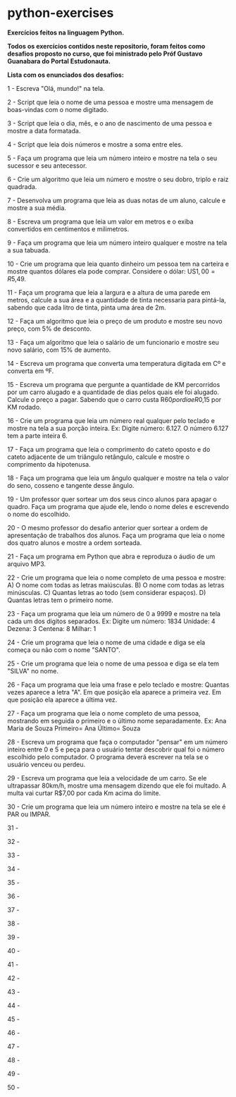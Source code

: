 # python-exercises
**Exercícios feitos na linguagem Python.**

**Todos os exercícios contidos neste repositorio, foram feitos como desafios proposto no curso, que foi ministrado pelo Próf Gustavo Guanabara do Portal Estudonauta.**

**Lista com os enunciados dos desafios:**

1 - Escreva "Olá, mundo!" na tela.

2 - Script que leia o nome de uma pessoa e mostre uma mensagem de boas-vindas com o nome digitado.

3 - Script que leia o dia, mês, e o ano de nascimento de uma pessoa e mostre a data formatada.

4 - Script que leia dois números e mostre a soma entre eles.

5 - Faça um programa que leia um número inteiro e mostre na tela o seu sucessor e seu antecessor.

6 - Crie um algoritmo que leia um número e mostre o seu dobro, triplo e raiz quadrada.

7 - Desenvolva um programa que leia as duas notas de um aluno, calcule e mostre a sua média.

8 - Escreva um programa que leia um valor em metros e o exiba convertidos em centimentos e milimetros.

9 - Faça um programa que leia um número inteiro qualquer e mostre na tela a sua tabuada.

10 - Crie um programa que leia quanto dinheiro um pessoa tem na carteira e mostre quantos dólares ela pode comprar. Considere o dólar: US$1,00 = R$5,49.

11 - Faça um programa que leia a largura e a altura de uma parede em metros, calcule a sua área e a quantidade de tinta necessaria para pintá-la, sabendo que cada litro de tinta, pinta uma área de 2m.

12 - Faça um algoritmo que leia o preço de um produto e mostre seu novo preço, com 5% de desconto.

13 - Faça um algoritmo que leia o salário de um funcionario e mostre seu novo salário, com 15% de aumento.

14 - Escreva um programa que converta uma temperatura digitada em Cº e converta em ºF.

15 - Escreva um programa que pergunte a quantidade de KM percorridos por um carro alugado e a quantidade de dias pelos quais ele foi alugado. Calcule o preço a pagar. Sabendo que o carro custa R$60 por dia e R$0,15 por KM rodado.

16 - Crie um programa que leia um número real qualquer pelo teclado e mostre na tela a sua porção inteira. Ex: Digite número: 6.127. O número 6.127 tem a parte inteira 6.

17 - Faça um programa que leia o comprimento do cateto oposto e do cateto adjacente de um triângulo retângulo, calcule e mostre o comprimento da hipotenusa.

18 - Faça um programa que leia um ângulo qualquer e mostre na tela o valor do seno, cosseno e tangente desse ângulo.

19 - Um professor quer sortear um dos seus cinco alunos para apagar o quadro. Faça um programa que ajude ele, lendo o nome deles e escrevendo o nome do escolhido.

20 - O mesmo professor do desafio anterior quer sortear a ordem de apresentação de trabalhos dos alunos. Faça um programa que leia o nome dos quatro alunos e mostre a ordem sorteada.

21 - Faça um programa em Python que abra e reproduza o áudio de um arquivo MP3.

22 - Crie um programa que leia o nome completo de uma pessoa e mostre: A) O nome com todas as letras maiúsculas. B) O nome com todas as letras minúsculas. 
C) Quantas letras ao todo (sem considerar espaços). D) Quantas letras tem o primeiro nome.

23 - Faça um programa que leia um número de 0 a 9999 e mostre na tela cada um dos digitos separados. Ex: Digite um número: 1834 Unidade: 4 Dezena: 3 Centena: 8 Milhar: 1

24 - Crie um programa que leia o nome de uma cidade e diga se ela começa ou não com o nome "SANTO".

25 - Crie um programa que leia o nome de uma pessoa e diga se ela tem "SILVA" no nome.

26 - Faça um programa que leia uma frase e pelo teclado e mostre: Quantas vezes aparece a letra "A". Em que posição ela aparece a primeira vez. Em que posição ela aparece a última vez.

27 - Faça um programa que leia o nome completo de uma pessoa, mostrando em seguida o primeiro e o último nome separadamente. Ex: Ana Maria de Souza Primeiro= Ana Último= Souza

28 - Escreva um programa que faça o computador "pensar" em um número inteiro entre 0 e 5 e peça para o usuário tentar descobrir qual foi o número escolhido pelo computador. O programa deverá escrever na tela se o usuário venceu ou perdeu.

29 - Escreva um programa que leia a velocidade de um carro. Se ele ultrapassar 80km/h, mostre uma mensagem dizendo que ele foi multado. A multa vai curtar R$7,00 por cada Km acima do limite.

30 - Crie um programa que leia um número inteiro e mostre na tela se ele é PAR ou IMPAR.

31 - 

32 - 

33 - 

34 - 

35 - 

36 - 

37 - 

38 - 

39 - 

40 - 

41 - 

42 - 

43 - 

44 - 

45 - 

46 - 

47 - 

48 - 

49 - 

50 - 
